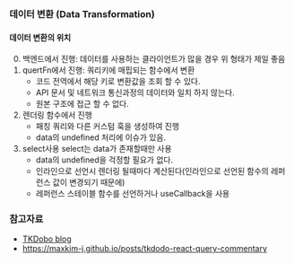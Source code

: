 ### 데이터 변환 (Data Transformation)

#### 데이터 변환의 위치

0. 백엔드에서 진행: 데이터를 사용하는 클라이언트가 많을 경우 위 형태가 제일 좋음
1. quertFn에서 진행: 쿼리키에 매핍되는 함수에서 변환
   - 코드 전역에서 해당 키로 변환값을 조회 할 수 있다.
   - API 문서 및 네트워크 통신과정의 데이터와 일치 하지 않는다.
   - 원본 구조에 접근 할 수 없다.
2. 렌더링 함수에서 진행
   - 패칭 쿼리와 다른 커스텀 훅을 생성하여 진행
   - data의 undefined 처리에 이슈가 있음.
3. select사용 select는 data가 존재할때만 사용
   - data의 undefined을 걱정할 필요가 없다.
   - 인라인으로 선언시 렌더링 될때마다 계산된다(인라인으로 선언된 함수의 레퍼런스 값이 변경되기 때문에)
   - 레퍼런스 스테이블 함수를 선언하거나 useCallback을 사용

### 참고자료

- [TKDobo blog](https://tkdodo.eu/blog/practical-react-query)
- https://maxkim-j.github.io/posts/tkdodo-react-query-commentary
